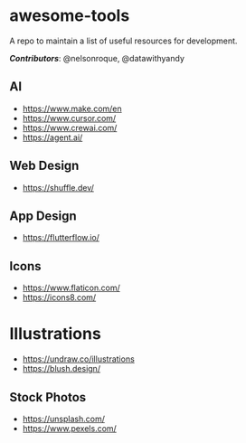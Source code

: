 # awesome-tools

A repo to maintain a list of useful resources for development.

**_Contributors_**: @nelsonroque, @datawithyandy

## AI

- https://www.make.com/en
- https://www.cursor.com/
- https://www.crewai.com/
- https://agent.ai/

## Web Design
- https://shuffle.dev/

## App Design
- https://flutterflow.io/

## Icons
- https://www.flaticon.com/
- https://icons8.com/

# Illustrations
- https://undraw.co/illustrations
- https://blush.design/

## Stock Photos
- https://unsplash.com/
- https://www.pexels.com/
